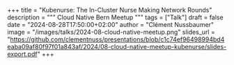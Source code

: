 +++
title = "Kubenurse: The In-Cluster Nurse Making Network Rounds"
description = """
Cloud Native Bern Meetup
"""
tags = ["Talk"]
draft = false
date = "2024-08-28T17:50:00+02:00"
author = "Clément Nussbaumer"
image = "/images/talks/2024-08-cloud-native-meetup.png"
slides_url = "https://github.com/clementnuss/presentations/blob/c1c74ef96498994bd4eaba09af80f97f01a843af/2024/08-cloud-native-meetup-kubenurse/slides-export.pdf"
+++